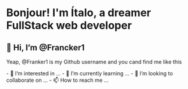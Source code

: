 <h1>Bonjour! I'm Ítalo, a dreamer FullStack web developer</h1>

<h2>👋 Hi, I’m @Francker1</h2>
<p>Yeap, @Franker1 is my Github username and you cand find me like this</p>
- 👀 I’m interested in ...
- 🌱 I’m currently learning ...
- 💞️ I’m looking to collaborate on ...
- 📫 How to reach me ...

<!---
Francker1/Francker1 is a ✨ special ✨ repository because its `README.md` (this file) appears on your GitHub profile.
You can click the Preview link to take a look at your changes.
--->
